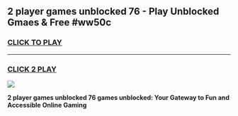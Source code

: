 
## 2 player games unblocked 76 - Play Unblocked Gmaes & Free #ww50c
<h3>
<a href="https://news.freeplayer.one?title=2_player_games_unblocked_76&ref=03M">CLICK TO PLAY</a></h3>
<hr>

<h3>
<a href="https://news.freeplayer.one?title=2_player_games_unblocked_76&ref=03M">CLICK 2 PLAY</a>
  
</h3>

<a href="https://news.freeplayer.one?title=2_player_games_unblocked_76&ref=03M"><img src="https://clearcache.store/games.png"></a>


**2 player games unblocked 76 games unblocked: Your Gateway to Fun and Accessible Online Gaming**
